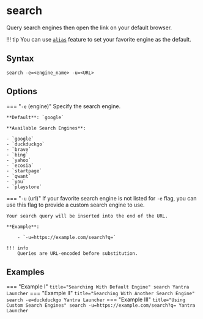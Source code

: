 # search

Query search engines then open the link on your default browser.

!!! tip
    You can use [`alias`](../commands/alias) feature to set your favorite engine as the
    default.

## Syntax
```
search -e=<engine_name> -u=<URL>
```
## Options
=== "`-e` (engine)"
    Specify the search engine.

    **Default**: `google`

    **Available Search Engines**:

    - `google` 
    - `duckduckgo` 
    - `brave` 
    - `bing` 
    - `yahoo` 
    - `ecosia` 
    - `startpage` 
    - `qwant` 
    - `you` 
    - `playstore`
=== "`-u` (url)"
    If your favorite search engine is not listed for `-e` flag, you can use this flag
    to provide a custom search engine to use.

    Your search query will be inserted into the end of the URL.

    **Example**:

        - `-u=https://example.com/search?q=`

    !!! info
        Queries are URL-encoded before substitution. 

## Examples

=== "Example I"
    ``` title="Searching With Default Engine"
    search Yantra Launcher
    ```
=== "Example II"
    ``` title="Searching With Another Search Engine"
    search -e=duckduckgo Yantra Launcher
    ```
=== "Example III"
    ``` title="Using Custom Search Engines"
    search -u=https://example.com/search?q= Yantra Launcher
    ```
